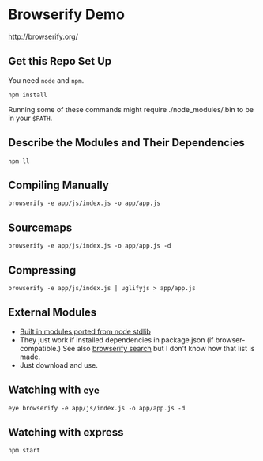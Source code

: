 # Browserify Demo

http://browserify.org/

## Get this Repo Set Up

You need `node` and `npm`.

    npm install

Running some of these commands might require ./node\_modules/.bin to be in your
`$PATH`.

## Describe the Modules and Their Dependencies

    npm ll

## Compiling Manually

    browserify -e app/js/index.js -o app/app.js

## Sourcemaps

    browserify -e app/js/index.js -o app/app.js -d

## Compressing

    browserify -e app/js/index.js | uglifyjs > app/app.js

## External Modules

* [Built in modules ported from node stdlib](https://github.com/substack/node-browserify#compatibility)
* They just work if installed dependencies in package.json (if browser-compatible.) See also [browserify search](http://browserify.org/search) but I don't know how that list is made.
* Just download and use.

## Watching with `eye`

    eye browserify -e app/js/index.js -o app/app.js -d

## Watching with express

    npm start
